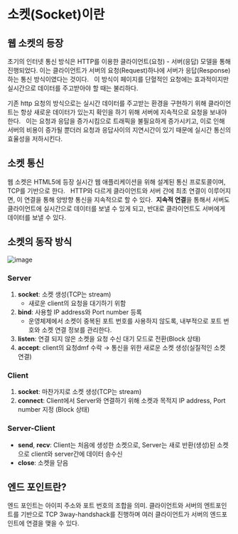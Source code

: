 # 소켓(Socket)이란

## 웹 소켓의 등장

초기의 인터넷 통신 방식은 HTTP를 이용한 클라이언트(요청) - 서버(응답) 모델을 통해 진행되었다.
이는 클라이언트가 서버의 요청(Request)하나에 서버가 응답(Response)하는 통신 방식이였다는 것이다.
 
이 방식이 페이지를 단혈적인 요청에는 효과적이지만 실시간으로 데이터를 주고받아야 할 때는 불리하다.

기존 http 요청의 방식으로는 실시간 데이터를 주고받는 환경을 구현하기 위해 클라이언트는 항상 새로운 데이터가 있는지 확인을 하기 위해 서버에 지속적으로 요청을 보내야한다.
 
이는 요청과 응답을 증가시킴으로 트래픽을 불필요하게 증가시키고, 이로 인해 서버의 비용이 증가될 뿐더러 요청과 응답사이의 지연시간이 있기 때문에 실시간 통신의 효율성을 저하시킨다.

## 소켓 통신

웹 소켓은 HTML5에 등장 실시간 웹 애플리케이션을 위해 설계된 통신 프로토콜이며, TCP를 기반으로 한다.
 
HTTP와 다르게 클라이언트와 서버 간에 최초 연결이 이루어지면, 이 연결을 통해 양방향 통신을 지속적으로 할 수 있다. 
**지속적 연결**을 통해서 서버도 클라이언트에 실시간으로 데이터를 보낼 수 있게 되고, 반대로 클라이언트도 서버에게 데이터를 보낼 수 있다.

## 소켓의 동작 방식

![image](https://www.notion.so/image/https%3A%2F%2Fprod-files-secure.s3.us-west-2.amazonaws.com%2F552fe0dc-fdb3-4c62-979e-df2a2e235613%2F90c09c3f-cc8f-4de6-a917-c2ed6842caab%2FUntitled.png?table=block&id=a4f74c8c-89c9-4534-bcbf-46f0823c0b08&spaceId=552fe0dc-fdb3-4c62-979e-df2a2e235613&width=1700&userId=a09a1ca3-4214-4905-a7a2-172e60f8cd39&cache=v2)

### Server

1. **socket**: 소켓 생성(TCP는 stream)
    - 새로운 client의 요청을 대기하기 위함
2. **bind**: 사용할 IP address와 Port number 등록
    - 운영체제에서 소켓이 중복된 포트 번호를 사용하지 않도록, 내부적으로 포트 번호와 소켓 연결 정보를 관리한다.
3. **listen**: 연결 되지 않은 소켓을 요청 수신 대기 모드로 전환(Block 상태)
4. **accept**: client의 요청dmf 수락 → 통신을 위한 새로운 소켓 생성(실질적인 소켓 연결)

### Client

1. **socket**: 마찬가지로 소켓 생성(TCP는 stream)
2. **connect**: Client에서 Server와 연결하기 위해 소켓과 목적지 IP address, Port number 지정 (Block 상태)

### Server-Client

- **send**, **recv**: Client는 처음에 생성한 소켓으로, Server는 새로 반환(생성)된 소켓으로 client와 server간에 데이터 송수신
- **close**: 소켓을 닫음

## 엔드 포인트란?

엔드 포인트는 아이피 주소와 포트 번호의 조합을 의미. 클라이언트와 서버의 엔트포인트를 기반으로 TCP 3way-handshack를 진행하며 여러 클라이언트가 서버의 엔드포인트에 연결을 맺을 수 있다.